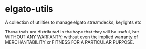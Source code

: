 # elgato-utils
A collection of utilities to manage elgato streamdecks, keylights etc

These tools are distributed in the hope that they will be useful,
but WITHOUT ANY WARRANTY; without even the implied warranty of
MERCHANTABILITY or FITNESS FOR A PARTICULAR PURPOSE.